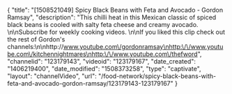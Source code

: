 {
    "title": "[1508521049] Spicy Black Beans with Feta and Avocado - Gordon Ramsay",
    "description": "This chilli heat in this Mexican classic of spiced black beans is cooled with salty feta cheese and creamy avocado. \n\nSubscribe for weekly cooking videos. \n\nIf you liked this clip check out the rest of Gordon's channels:\n\nhttp:\/\/www.youtube.com\/gordonramsay\nhttp:\/\/www.youtube.com\/kitchennightmares\nhttp:\/\/www.youtube.com\/thefword",
    "channelid": "123179143",
    "videoid": "123179167",
    "date_created": "1406219400",
    "date_modified": "1508373258",
    "type": "captivate",
    "layout": "channelVideo",
    "url": "\/food-network\/spicy-black-beans-with-feta-and-avocado-gordon-ramsay\/123179143-123179167"
}